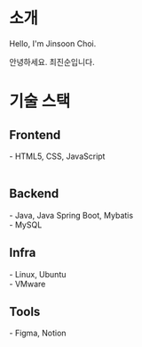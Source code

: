 <!--
**choijinsoon/choijinsoon** is a ✨ _special_ ✨ repository because its `README.md` (this file) appears on your GitHub profile.

Here are some ideas to get you started:

- 🔭 I’m currently working on ...
- 🌱 I’m currently learning ...
- 👯 I’m looking to collaborate on ...
- 🤔 I’m looking for help with ...
- 💬 Ask me about ...
- 📫 How to reach me: ...
- 😄 Pronouns: ...
- ⚡ Fun fact: ...
-->



<h1> 소개 </h1>

Hello, I'm Jinsoon Choi. <br>

안녕하세요. 최진순입니다. <br>

<h1> 기술 스택 </h1>
<h2> Frontend </h2>
- HTML5, CSS, JavaScript <br>
<br>

<h2> Backend </h2>
- Java, Java Spring Boot, Mybatis <br>
- MySQL
<br>

<h2> Infra </h2>
- Linux, Ubuntu <br>
- VMware
<br>

<h2> Tools </h2>
- Figma, Notion <br>
<br>
